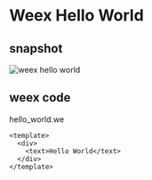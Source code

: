 Weex Hello World
================

## snapshot
![weex hello world](http://gtms01.alicdn.com/tps/i1/TB1rXlGMpXXXXXqXVXX1PdU0VXX-640-920.png)

## weex code
hello_world.we
```
<template>
  <div>
    <text>Hello World</text>
  </div>
</template>
````

